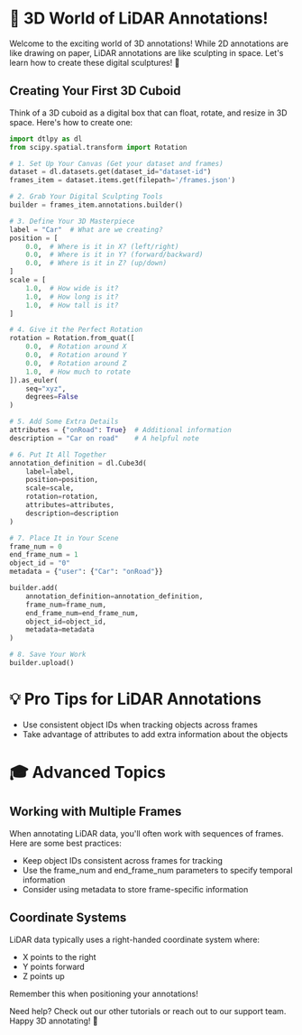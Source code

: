 # 🚗 3D World of LiDAR Annotations! 

Welcome to the exciting world of 3D annotations! While 2D annotations are like drawing on paper, LiDAR annotations are like sculpting in space. Let's learn how to create these digital sculptures! 🎨

## Creating Your First 3D Cuboid

Think of a 3D cuboid as a digital box that can float, rotate, and resize in 3D space. Here's how to create one:

```python
import dtlpy as dl
from scipy.spatial.transform import Rotation

# 1. Set Up Your Canvas (Get your dataset and frames)
dataset = dl.datasets.get(dataset_id="dataset-id")
frames_item = dataset.items.get(filepath='/frames.json')

# 2. Grab Your Digital Sculpting Tools
builder = frames_item.annotations.builder()

# 3. Define Your 3D Masterpiece
label = "Car"  # What are we creating?
position = [
    0.0,  # Where is it in X? (left/right)
    0.0,  # Where is it in Y? (forward/backward)
    0.0,  # Where is it in Z? (up/down)
]
scale = [
    1.0,  # How wide is it?
    1.0,  # How long is it?
    1.0,  # How tall is it?
]

# 4. Give it the Perfect Rotation
rotation = Rotation.from_quat([
    0.0,  # Rotation around X
    0.0,  # Rotation around Y
    0.0,  # Rotation around Z
    1.0,  # How much to rotate
]).as_euler(
    seq="xyz",
    degrees=False
)

# 5. Add Some Extra Details
attributes = {"onRoad": True}  # Additional information
description = "Car on road"    # A helpful note

# 6. Put It All Together
annotation_definition = dl.Cube3d(
    label=label,
    position=position,
    scale=scale,
    rotation=rotation,
    attributes=attributes,
    description=description
)

# 7. Place It in Your Scene
frame_num = 0
end_frame_num = 1
object_id = "0"
metadata = {"user": {"Car": "onRoad"}}

builder.add(
    annotation_definition=annotation_definition,
    frame_num=frame_num,
    end_frame_num=end_frame_num,
    object_id=object_id,
    metadata=metadata
)

# 8. Save Your Work
builder.upload()
```

# 💡 Pro Tips for LiDAR Annotations

- Use consistent object IDs when tracking objects across frames
- Take advantage of attributes to add extra information about the objects

# 🎓 Advanced Topics

## Working with Multiple Frames
When annotating LiDAR data, you'll often work with sequences of frames. Here are some best practices:
- Keep object IDs consistent across frames for tracking
- Use the frame_num and end_frame_num parameters to specify temporal information
- Consider using metadata to store frame-specific information

## Coordinate Systems
LiDAR data typically uses a right-handed coordinate system where:
- X points to the right
- Y points forward
- Z points up

Remember this when positioning your annotations!

Need help? Check out our other tutorials or reach out to our support team. Happy 3D annotating! 🎉
